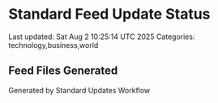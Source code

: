 # Standard Feed Update Status
Last updated: Sat Aug  2 10:25:14 UTC 2025
Categories: technology,business,world

## Feed Files Generated

Generated by Standard Updates Workflow
